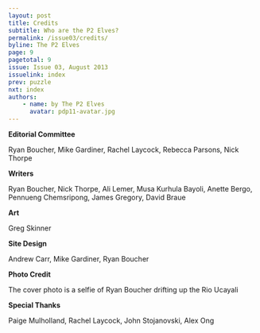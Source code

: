```yaml
---
layout: post
title: Credits
subtitle: Who are the P2 Elves?
permalink: /issue03/credits/
byline: The P2 Elves
page: 9
pagetotal: 9
issue: Issue 03, August 2013
issuelink: index
prev: puzzle
nxt: index
authors:
    - name: by The P2 Elves
      avatar: pdp11-avatar.jpg
---
```

**Editorial Committee**

Ryan Boucher, Mike Gardiner, Rachel Laycock, Rebecca Parsons, Nick Thorpe

**Writers**

Ryan Boucher, Nick Thorpe, Ali Lemer, Musa Kurhula Bayoli, Anette Bergo, Pennueng Chemsripong, James Gregory, David Braue

**Art**

Greg Skinner

**Site Design**

Andrew Carr, Mike Gardiner, Ryan Boucher

**Photo Credit**

The cover photo is a selfie of Ryan Boucher drifting up the Rio Ucayali

**Special Thanks**

Paige Mulholland, Rachel Laycock, John Stojanovski, Alex Ong
